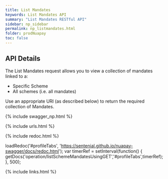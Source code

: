 ```yaml
---
title: List Mandates
keywords: List Mandates API
summary: "List Mandates RESTful API"
sidebar: np_sidebar
permalink: np_listmandates.html
folder: prodNuapay
toc: false
---
```


## API Details

The List Mandates request allows you to view a collection of mandates linked to a:

* Specific Scheme
* All schemes (i.e. all mandates)

Use an appropriate URI (as described below) to return the required collection of Mandates.

{% include swagger_np.html %}

{% include urls.html %}


<ul id="profileTabs" class="nav nav-tabs">
    
   
</ul>
   
{% include redoc.html %}
   
loadRedoc('#profileTabs', 'https://sentenial.github.io/nuapay-swagger/docs/redoc.html');
var timerRef = setInterval(function() { getDocs('operation/listSchemeMandatesUsingGET','#profileTabs',timerRef); }, 500);


</script>


<div id="mydiv"></div>
</div>
</div>


{% include links.html %}
